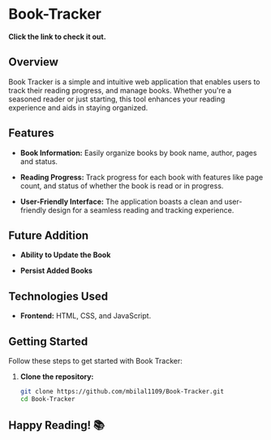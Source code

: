 # Book-Tracker

**Click the link to check it out.**

## Overview

Book Tracker is a simple and intuitive web application that enables users to track their reading progress, and manage books. Whether you're a seasoned reader or just starting, this tool enhances your reading experience and aids in staying organized.

## Features

- **Book Information:** Easily organize books by book name, author, pages and status.

- **Reading Progress:** Track progress for each book with features like page count, and status of whether the book is read or in progress.

- **User-Friendly Interface:** The application boasts a clean and user-friendly design for a seamless reading and tracking experience.

## Future Addition

- **Ability to Update the Book**

- **Persist Added Books**

## Technologies Used

- **Frontend:** HTML, CSS, and JavaScript.

## Getting Started

Follow these steps to get started with Book Tracker:

1. **Clone the repository:**
   ```bash
   git clone https://github.com/mbilal1109/Book-Tracker.git
   cd Book-Tracker

## Happy Reading! 📚
